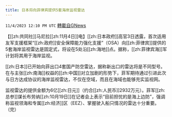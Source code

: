 ```yaml
---
title: 日本将向菲律宾提供5套海岸监视雷达
---
```

`11/4/2023 12:10 PM UTC` [轉載自GNews](https://gnews.org/articles/1919921)

【[[zh:共同社]]马尼拉[[zh:11月4日]]电】[[zh:日本政府]]高官3日透露，首次适用友军支援框架“[[zh:政府]]安全保障能力强化支援”（OSA）向[[zh:菲律宾]]提供的5套海岸监视雷达是固定式，将设在5处沿[[zh:海地]]点。据称，[[zh:菲律宾海]]军计划将其用于海岸监视。

[[zh:日本]]已开始向菲出口4套国产防空雷达，据称新出口的雷达将是不同型号。在与主张[[zh:南海]]权益的[[zh:中国]]对立加剧的形势下，菲军期待通过引进此次与日方达成协议的海岸监视雷达，不仅在空域，而且在海域也能够充实监视网。

监视雷达的提供金额为6亿[[zh:日元]]（约合[[zh:人民币]]2932万元）。菲军[[zh:总参]]谋长布劳纳[[zh:10月19日]]在记者会上表示“目前担忧的是海上边防”，强调称监视领海和专属[[zh:经济]]区（EEZ）、掌握驶入船只情况的雷达十分重要。（完）
